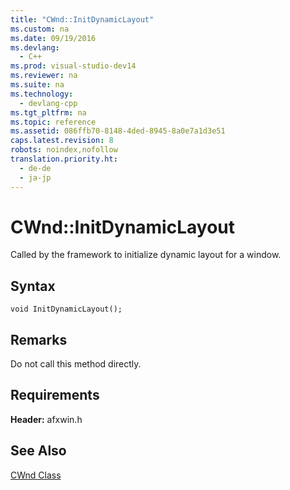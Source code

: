 ```yaml
---
title: "CWnd::InitDynamicLayout"
ms.custom: na
ms.date: 09/19/2016
ms.devlang: 
  - C++
ms.prod: visual-studio-dev14
ms.reviewer: na
ms.suite: na
ms.technology: 
  - devlang-cpp
ms.tgt_pltfrm: na
ms.topic: reference
ms.assetid: 086ffb70-8148-4ded-8945-8a0e7a1d3e51
caps.latest.revision: 8
robots: noindex,nofollow
translation.priority.ht: 
  - de-de
  - ja-jp
---
```

# CWnd::InitDynamicLayout
Called by the framework to initialize dynamic layout for a window.  
  
## Syntax  
  
```  
void InitDynamicLayout();  
```  
  
## Remarks  
 Do not call this method directly.  
  
## Requirements  
 **Header:** afxwin.h  
  
## See Also  
 [CWnd Class](../vs140/CWnd-Class.md)
